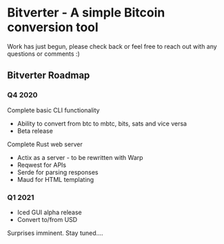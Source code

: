 # Bitverter - A simple Bitcoin conversion tool

Work has just begun, please check back or feel free to reach out with any questions or comments :)

## Bitverter Roadmap

### Q4 2020

Complete basic CLI functionality
*	Ability to convert from btc to mbtc, bits, sats and vice versa
*	Beta release

Complete Rust web server
*	Actix as a server - to be rewritten with Warp
*	Reqwest for APIs
*	Serde for parsing responses
*	Maud for HTML templating

### Q1 2021

*	Iced GUI alpha release
*	Convert to/from USD

Surprises imminent.  Stay tuned....
